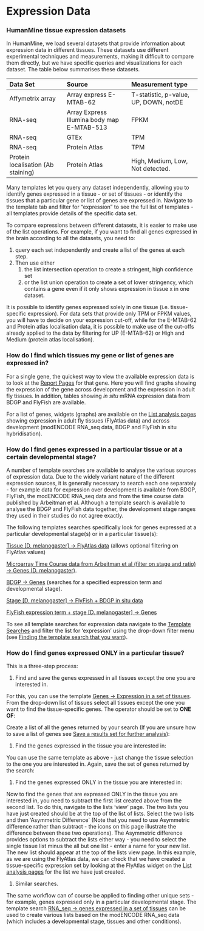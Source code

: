 # Expression Data

### HumanMine tissue expression datasets

In HumanMine, we load several datasets that provide information about expression data in different tissues. These datasets use different experimental techniques and measurements, making it difficult to compare them directly, but we have specific queries and visualizations for each dataset. The table below summarises these datasets.

| **Data Set** | Source | **Measurement type** |
| :--- | :--- | :--- |
| Affymetrix array  | Array express E-MTAB-62  | T-statistic, p-value, UP, DOWN, notDE |
| RNA-seq | Array Express Illumina body map E-MTAB-513 | FPKM |
| RNA-seq | GTEx | TPM |
| RNA-seq | Protein Atlas | TPM |
| Protein localisation \(Ab staining\) | Protein Atlas | High, Medium, Low, Not detected. |

Many templates let you query any dataset independently, allowing you to identify genes expressed in a tissue - or set of tissues - or identify the tissues that a particular gene or list of genes are expressed in. Navigate to the template tab and filter for “expression” to see the full list of templates - all templates provide details of the specific data set.

To compare expressions between different datasets, it is easier to make use of the list operations. For example, if you want to find all genes expressed in the brain according to all the datasets, you need to:

1. query each set independently and create a list of the genes at each step. 
2. Then use either
   1. the list intersection operation to create a stringent, high confidence set
   2. or the list union operation to create a set of lower stringency, which contains a gene even if it only shows expression in tissue x in one dataset.

It is possible to identify genes expressed solely in one tissue \(i.e. tissue-specific expression\). For data sets that provide only TPM or FPKM values, you will have to decide on your expression cut-off, while for the E-MTAB-62 and Protein atlas localisation data, it is possible to make use of the cut-offs already applied to the data by filtering for UP \(E-MTAB-62\) or High and Medium \(protein atlas localisation\).

### How do I find which tissues my gene or list of genes are expressed in?

For a single gene, the quickest way to view the available expression data is to look at the [Report Pages](https://flymine.readthedocs.io/en/latest/report-pages/Documentationreportpages.html#reportpages) for that gene. Here you will find graphs showing the expression of the gene across development and the expression in adult fly tissues. In addition, tables showing _in situ_ mRNA expression data from BDGP and FlyFish are available.

For a list of genes, widgets \(graphs\) are available on the [List analysis pages](https://flymine.readthedocs.io/en/latest/lists/analysis/Documentationlistanalysispages.html#listanalysispage) showing expression in adult fly tissues \(FlyAtlas data\) and across development \(modENCODE RNA\_seq data, BDGP and FlyFish in situ hybridisation\).

### How do I find genes expressed in a particular tissue or at a certain developmental stage?

A number of template searches are available to analyse the various sources of expression data. Due to the widely variant nature of the different expression sources, it is generally necessary to search each one separately - for example data for expression over development is available from BDGP, FlyFish, the modENCODE RNA\_seq data and from the time course data published by Arbeitman et al. Although a template search is available to analyse the BDGP and FlyFish data together, the development stage ranges they used in their studies do not agree exactly.

The following templates searches specifically look for genes expressed at a particular developmental stage\(s\) or in a particular tissue\(s\):

[Tissue \[D. melanogaster\] → FlyAtlas data](http://www.flymine.org/query/template.do?name=Tissue_Flyatlas&scope=all) \(allows optional filtering on FlyAtlas values\)

[Microarray Time Course data from Arbeitman et al \(filter on stage and ratio\) → Genes \(D. melanogaster\)](http://www.flymine.org/query/template.do?name=TimeCourseData_Gene&scope=all).

[BDGP → Genes](http://www.flymine.org/query/template.do?name=BDGP_Gene&scope=all) \(searches for a specified expression term and developmental stage\).

[Stage \[D. melanogaster\] → FlyFish + BDGP in situ data](http://www.flymine.org/query/template.do?name=Stage_FlyFishBDGP&scope=all)

[FlyFish expression term + stage \[D. melanogaster\] → Genes](http://www.flymine.org/query/template.do?name=FlyFish_Genes&scope=all)

To see all template searches for expression data navigate to the [Template Searches](https://flymine.readthedocs.io/en/latest/templates/Documentationtemplatesearches.html#templatesearches) and filter the list for ‘expression’ using the drop-down filter menu \(see [Finding the template search that you want](https://flymine.readthedocs.io/en/latest/templates/Documentationtemplatesearches.html#filtertemplatesearches)\).

### How do I find genes expressed ONLY in a particular tissue?

This is a three-step process:

1. Find and save the genes expressed in all tissues except the one you are interested in.

For this, you can use the template [Genes → Expression in a set of tissues](http://www.flymine.org/query/template.do?name=Gene_FlyAtlas_TissueList&scope=all). From the drop-down list of tissues select all tissues except the one you want to find the tissue-specific genes. The operator should be set to **ONE OF**:

Create a list of all the genes returned by your search \(If you are unsure how to save a list of genes see [Save a results set for further analysis](https://flymine.readthedocs.io/en/latest/results-tables/Documentationresultstables.html#makealist)\):

1. Find the genes expressed in the tissue you are interested in:

You can use the same template as above - just change the tissue selection to the one you are interested in. Again, save the set of genes returned by the search:

1. Find the genes expressed ONLY in the tissue you are interested in:

Now to find the genes that are expressed ONLY in the tissue you are interested in, you need to subtract the first list created above from the second list. To do this, navigate to the lists ‘view’ page. The two lists you have just created should be at the top of the list of lists. Select the two lists and then ‘Asymmetric Difference\` \(Note that you need to use Asymmetric difference rather than subtract - the icons on this page illustrate the difference between these two operations\). The Asymmetric difference provides options to subtract the lists either way - you need to select the single tissue list minus the all but one list - enter a name for your new list. The new list should appear at the top of the lists view page. In this example, as we are using the FlyAtlas data, we can check that we have created a tissue-specific expression set by looking at the FlyAtlas widget on the [List analysis pages](https://flymine.readthedocs.io/en/latest/lists/analysis/Documentationlistanalysispages.html#listanalysispage) for the list we have just created.

1. Similar searches.

The same workflow can of course be applied to finding other unique sets - for example, genes expressed only in a particular developmental stage. The template search [RNA\_seq → genes expressed in a set of tissues](http://www.flymine.org/query/template.do?name=modENCODE_RNA_seq_Tissues&scope=all) can be used to create various lists based on the modENCODE RNA\_seq data \(which includes a developmental stage, tissues and other conditions\).

